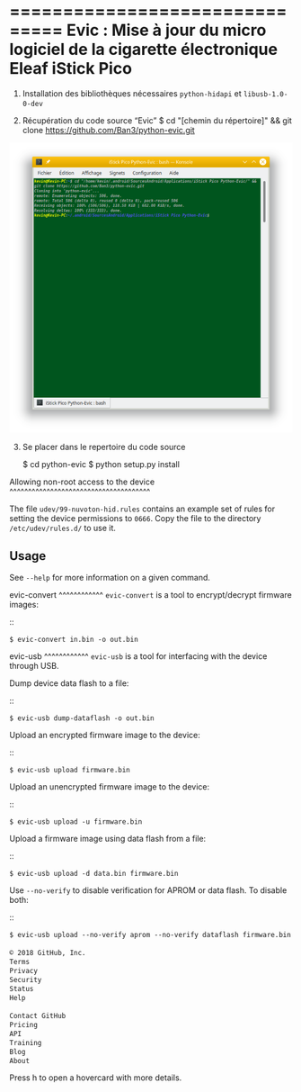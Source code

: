 ===============================
Evic : Mise à jour du micro logiciel de la cigarette électronique Eleaf iStick Pico
===============================

1) Installation des bibliothèques nécessaires ``python-hidapi`` et ``libusb-1.0-0-dev``

2) Récupération du code source “Evic”
    $ cd "[chemin du répertoire]" && git clone https://github.com/Ban3/python-evic.git

![01-git clone](https://raw.githubusercontent.com/KevinMinions/python-evic/master/.images/01-git%20clone.png)
    
    

3) Se placer dans le repertoire du code source

    $ cd python-evic
    $ python setup.py install


Allowing non-root access to the device
^^^^^^^^^^^^^^^^^^^^^^^^^^^^^^^^^^^^^^

The file ``udev/99-nuvoton-hid.rules`` contains an example set of rules for setting the device permissions to ``0666``.  Copy the file to the directory ``/etc/udev/rules.d/`` to use it.

Usage
-------
See  ``--help`` for more information on a given command.

evic-convert
^^^^^^^^^^^^
``evic-convert`` is a tool to encrypt/decrypt firmware images:

::

    $ evic-convert in.bin -o out.bin

evic-usb
^^^^^^^^^^^^
``evic-usb`` is a tool for interfacing with the device through USB.


Dump device data flash to a file:

::

    $ evic-usb dump-dataflash -o out.bin

Upload an encrypted firmware image to the device:

::

    $ evic-usb upload firmware.bin

Upload an unencrypted firmware image to the device:

::

    $ evic-usb upload -u firmware.bin

Upload a firmware image using data flash from a file:

::

    $ evic-usb upload -d data.bin firmware.bin

Use  ``--no-verify`` to disable verification for APROM or data flash. To disable both:

::

    $ evic-usb upload --no-verify aprom --no-verify dataflash firmware.bin

    © 2018 GitHub, Inc.
    Terms
    Privacy
    Security
    Status
    Help

    Contact GitHub
    Pricing
    API
    Training
    Blog
    About

Press h to open a hovercard with more details.
